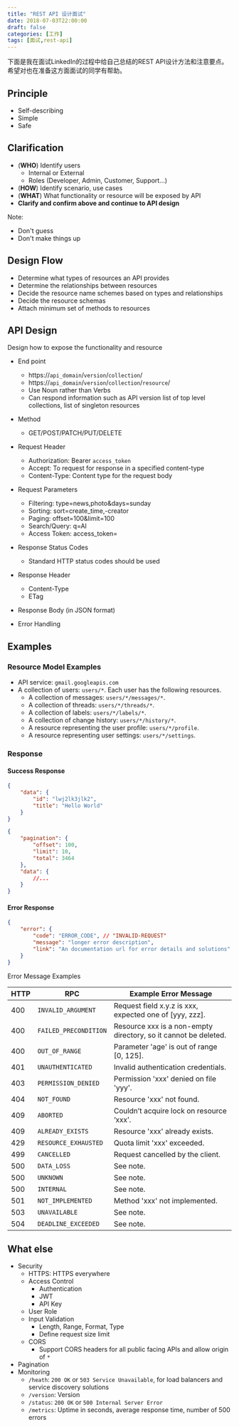 ```yaml
---
title: "REST API 设计面试"
date: 2018-07-03T22:00:00
draft: false
categories: [工作]
tags: [面试,rest-api]
---
```


下面是我在面试LinkedIn的过程中给自己总结的REST API设计方法和注意要点。希望对也在准备这方面面试的同学有帮助。

## Principle

- Self-describing
- Simple
- Safe

## Clarification

* (**WHO**) Identify users
	* Internal or External
	* Roles (Developer, Admin, Customer, Support...)
* (**HOW**) Identify scenario, use cases
* (**WHAT**) What functionality or resource will be exposed by API
* **Clarify and confirm above and continue to API design** 

Note:

- Don't guess
- Don't make things up

## Design Flow

- Determine what types of resources an API provides
- Determine the relationships between resources
- Decide the resource name schemes based on types and relationships
- Decide the resource schemas
- Attach minimum set of methods to resources

## API Design

Design how to expose the functionality and resource

- End point

	- https://`api_domain`/`version`/`collection`/
	- https://`api_domain`/`version`/`collection`/`resource`/
	- Use Noun rather than Verbs
	- Can respond information such as API version list of top level collections, list of singleton resources

- Method

	- GET/POST/PATCH/PUT/DELETE

- Request Header

	- Authorization: Bearer `access_token`
	- Accept: To request for response in a specified content-type
	- Content-Type: Content type for the request body

- Request Parameters

	- Filtering: type=news,photo&days=sunday
	- Sorting: sort=create_time,-creator
	- Paging: offset=100&limit=100
	- Search/Query: q=AI
	- Access Token: access_token=

- Response Status Codes

	- Standard HTTP status codes should be used

- Response Header

	- Content-Type
	- ETag

- Response Body (in JSON format)

- Error Handling

## Examples

### Resource Model Examples

- API service: `gmail.googleapis.com`
- A collection of users: `users/*`. Each user has the following resources.
	- A collection of messages: `users/*/messages/*`.
	- A collection of threads: `users/*/threads/*`.
	- A collection of labels: `users/*/labels/*`.
	- A collection of change history: `users/*/history/*`.
	- A resource representing the user profile: `users/*/profile`.
	- A resource representing user settings: `users/*/settings`.

### Response

#### Success Response

```json
{
    "data": {
        "id": "lwj2lk3jlk2",
        "title": "Hello World"
    }
}
```

```json
{
    "pagination": {
        "offset": 100,
        "limit": 10,
        "total": 3464
    },
    "data": {
		//...
    }
}
```

#### Error Response

```json
{
    "error": {
 		"code": "ERROR_CODE", // "INVALID-REQUEST"
        "message": "longer error description", 
        "link": "An documentation url for error details and solutions"       
    }
}
```

Error Message Examples

| HTTP | RPC                   | Example Error Message                                        |
| ---- | --------------------- | ------------------------------------------------------------ |
| 400  | `INVALID_ARGUMENT`    | Request field x.y.z is xxx, expected one of [yyy, zzz].      |
| 400  | `FAILED_PRECONDITION` | Resource xxx is a non-empty directory, so it cannot be deleted. |
| 400  | `OUT_OF_RANGE`        | Parameter 'age' is out of range [0, 125].                    |
| 401  | `UNAUTHENTICATED`     | Invalid authentication credentials.                          |
| 403  | `PERMISSION_DENIED`   | Permission 'xxx' denied on file 'yyy'.                       |
| 404  | `NOT_FOUND`           | Resource 'xxx' not found.                                    |
| 409  | `ABORTED`             | Couldn’t acquire lock on resource ‘xxx’.                     |
| 409  | `ALREADY_EXISTS`      | Resource 'xxx' already exists.                               |
| 429  | `RESOURCE_EXHAUSTED`  | Quota limit 'xxx' exceeded.                                  |
| 499  | `CANCELLED`           | Request cancelled by the client.                             |
| 500  | `DATA_LOSS`           | See note.                                                    |
| 500  | `UNKNOWN`             | See note.                                                    |
| 500  | `INTERNAL`            | See note.                                                    |
| 501  | `NOT_IMPLEMENTED`     | Method 'xxx' not implemented.                                |
| 503  | `UNAVAILABLE`         | See note.                                                    |
| 504  | `DEADLINE_EXCEEDED`   | See note.                                                    |


## What else

- Security
	- HTTPS: HTTPS everywhere
	- Access Control
		- Authentication
		- JWT
		- API Key
	- User Role
	- Input Validation
		- Length, Range, Format, Type
		- Define request size limit
	- CORS
		- Support CORS headers for all public facing APIs and allow origin of `*`
- Pagination
- Monitoring
	- `/heath`: `200 OK` or `503 Service Unavailable`, for load balancers and service discovery solutions
	- `/version`: Version
	- `/status`: `200 OK` or `500 Internal Server Error`
	- `/metrics`: Uptime in seconds, average response time, number of 500 errors